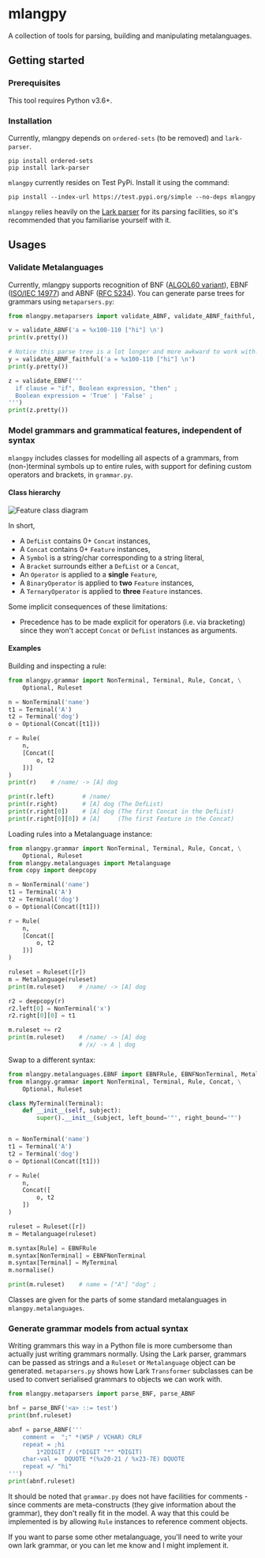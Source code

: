 # mlangpy

A collection of tools for parsing, building and manipulating metalanguages.

## Getting started

### Prerequisites

This tool requires Python v3.6+.

### Installation

Currently, mlangpy depends on `ordered-sets` (to be removed) and `lark-parser`.

```
pip install ordered-sets
pip install lark-parser
```

`mlangpy` currently resides on Test PyPi. Install it using the command:

```
pip install --index-url https://test.pypi.org/simple --no-deps mlangpy
```


`mlangpy` relies heavily on the [Lark parser](https://github.com/lark-parser/lark "Lark parser") for its parsing facilities, so it's recommended that you familiarise yourself with it.
## Usages

### Validate Metalanguages 

Currently, mlangpy supports recognition of BNF ([ALGOL60 variant](homepages.cs.ncl.ac.uk/cliff.jones/publications/OCRd/BBG63.pdf)), EBNF ([ISO/IEC 14977](https://www.cl.cam.ac.uk/~mgk25/iso-14977.pdf)) and ABNF ([RFC 5234](https://tools.ietf.org/html/rfc5234)). You can generate parse trees for grammars using `metaparsers.py`:

```python
from mlangpy.metaparsers import validate_ABNF, validate_ABNF_faithful, validate_EBNF

v = validate_ABNF('a = %x100-110 ["hi"] \n')
print(v.pretty())

# Notice this parse tree is a lot longer and more awkward to work with.
y = validate_ABNF_faithful('a = %x100-110 ["hi"] \n')
print(y.pretty())

z = validate_EBNF('''
  if clause = "if", Boolean expression, "then" ;
  Boolean expression = 'True' | 'False' ;
''')
print(z.pretty())
```

### Model grammars and grammatical features, independent of syntax

`mlangpy` includes classes for modelling all aspects of a grammars, from (non-)terminal symbols up to entire rules, with
support for defining custom operators and brackets, in `grammar.py`.

#### Class hierarchy
![Feature class diagram](./images/class_diagram.png)

In short,
* A `DefList` contains 0+ `Concat` instances,
* A `Concat` contains 0+ `Feature` instances,
* A `Symbol` is a string/char corresponding to a string literal,
* A `Bracket` surrounds either a `DefList` or a `Concat`,
* An `Operator` is applied to a **single** `Feature`,
* A `BinaryOperator` is applied to **two** `Feature` instances,
* A `TernaryOperator` is applied to **three** `Feature` instances.

Some implicit consequences of these limitations:
* Precedence has to be made explicit for operators (i.e. via bracketing) since
they won't accept `Concat` or `DefList` instances as arguments.

#### Examples

Building and inspecting a rule:
```python
from mlangpy.grammar import NonTerminal, Terminal, Rule, Concat, \
    Optional, Ruleset

n = NonTerminal('name')
t1 = Terminal('A')
t2 = Terminal('dog')
o = Optional(Concat([t1]))

r = Rule(
    n,
    [Concat([
        o, t2
    ])]
)
print(r)    # /name/ -> [A] dog

print(r.left)        # /name/
print(r.right)       # [A] dog (The DefList)
print(r.right[0])    # [A] dog (The first Concat in the DefList)
print(r.right[0][0]) # [A]     (The first Feature in the Concat)
```

Loading rules into a Metalanguage instance:
```python
from mlangpy.grammar import NonTerminal, Terminal, Rule, Concat, \
    Optional, Ruleset
from mlangpy.metalanguages import Metalanguage
from copy import deepcopy

n = NonTerminal('name')
t1 = Terminal('A')
t2 = Terminal('dog')
o = Optional(Concat([t1]))

r = Rule(
    n,
    [Concat([
        o, t2
    ])]
)

ruleset = Ruleset([r])
m = Metalanguage(ruleset)
print(m.ruleset)    # /name/ -> [A] dog

r2 = deepcopy(r)
r2.left[0] = NonTerminal('x')
r2.right[0][0] = t1

m.ruleset += r2
print(m.ruleset)    # /name/ -> [A] dog
                    # /x/ -> A | dog
```

Swap to a different syntax:
```python
from mlangpy.metalanguages.EBNF import EBNFRule, EBNFNonTerminal, Metalanguage
from mlangpy.grammar import NonTerminal, Terminal, Rule, Concat, \
    Optional, Ruleset

class MyTerminal(Terminal):
    def __init__(self, subject):
        super().__init__(subject, left_bound='"', right_bound='"')


n = NonTerminal('name')
t1 = Terminal('A')
t2 = Terminal('dog')
o = Optional(Concat([t1]))

r = Rule(
    n,
    Concat([
        o, t2
    ])
)

ruleset = Ruleset([r])
m = Metalanguage(ruleset)

m.syntax[Rule] = EBNFRule
m.syntax[NonTerminal] = EBNFNonTerminal
m.syntax[Terminal] = MyTerminal
m.normalise()

print(m.ruleset)    # name = ["A"] "dog" ;
```
Classes are given for the parts of some standard metalanguages in `mlangpy.metalanguages`.

### Generate grammar models from actual syntax
Writing grammars this way in a Python file is more cumbersome than actually just writing grammars normally.
Using the Lark parser, grammars can be passed as strings and a `Ruleset` or `Metalanguage` object can be generated. 
`metaparsers.py` shows how Lark `Transformer` subclasses can be used to convert serialised grammars to objects we
can work with.

```python
from mlangpy.metaparsers import parse_BNF, parse_ABNF

bnf = parse_BNF('<a> ::= test')
print(bnf.ruleset)

abnf = parse_ABNF('''
    comment =  ";" *(WSP / VCHAR) CRLF
    repeat = ;hi
        1*2DIGIT / (*DIGIT "*" *DIGIT)
    char-val =  DQUOTE *(%x20-21 / %x23-7E) DQUOTE
    repeat =/ "hi"
''')
print(abnf.ruleset)
```

It should be noted that `grammar.py` does not have facilities for comments - since comments are meta-constructs (they give
information about the grammar), they don't really fit in the model. A way that this could be implemented is by
allowing `Rule` instances to reference comment objects.

If you want to parse some other metalanguage, you'll need to write your own lark grammar, or you can let me know and I might
implement it.
